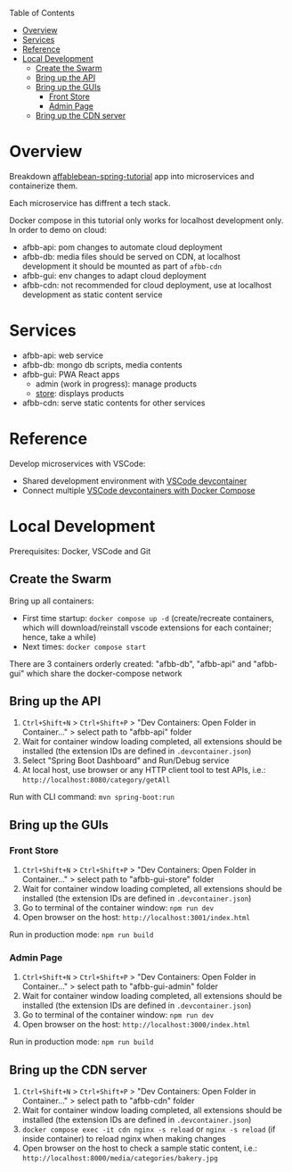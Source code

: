Table of Contents

- [Overview](#overview)
- [Services](#services)
- [Reference](#reference)
- [Local Development](#local-development)
  - [Create the Swarm](#create-the-swarm)
  - [Bring up the API](#bring-up-the-api)
  - [Bring up the GUIs](#bring-up-the-guis)
    - [Front Store](#front-store)
    - [Admin Page](#admin-page)
  - [Bring up the CDN server](#bring-up-the-cdn-server)

# Overview

Breakdown [affablebean-spring-tutorial](https://github.com/sunshine55/affablebean-spring-tutorial) app into microservices and containerize them.

Each microservice has diffrent a tech stack.

Docker compose in this tutorial only works for localhost development only. In order to demo on cloud:
* afbb-api: pom changes to automate cloud deployment
* afbb-db: media files should be served on CDN, at localhost development it should be mounted as part of `afbb-cdn`
* afbb-gui: env changes to adapt cloud deployment
* afbb-cdn: not recommended for cloud deployment, use at localhost development as static content service

# Services

* afbb-api: web service
* afbb-db: mongo db scripts, media contents
* afbb-gui: PWA React apps
  - admin (work in progress): manage products
  - [store](./afbb-gui/store-pwa/README.md): displays products
* afbb-cdn: serve static contents for other services

# Reference

Develop microservices with VSCode:
* Shared development environment with [VSCode devcontainer](https://code.visualstudio.com/docs/remote/create-dev-container)
* Connect multiple [VSCode devcontainers with Docker Compose](https://code.visualstudio.com/remote/advancedcontainers/connect-multiple-containers)

# Local Development

Prerequisites: Docker, VSCode and Git

## Create the Swarm

Bring up all containers:
* First time startup: `docker compose up -d` (create/recreate containers, which will download/reinstall vscode extensions for each container; hence, take a while)
* Next times: `docker compose start`

There are 3 containers orderly created: "afbb-db", "afbb-api" and "afbb-gui" which share the docker-compose network

## Bring up the API

1. `Ctrl+Shift+N` > `Ctrl+Shift+P` > "Dev Containers: Open Folder in Container..." > select path to "afbb-api" folder
2. Wait for container window loading completed, all extensions should be installed (the extension IDs are defined in `.devcontainer.json`)
3. Select "Spring Boot Dashboard" and Run/Debug service
4. At local host, use browser or any HTTP client tool to test APIs, i.e.: `http://localhost:8080/category/getAll`

Run with CLI command: `mvn spring-boot:run`

## Bring up the GUIs

### Front Store

1. `Ctrl+Shift+N` > `Ctrl+Shift+P` > "Dev Containers: Open Folder in Container..." > select path to "afbb-gui-store" folder
2. Wait for container window loading completed, all extensions should be installed (the extension IDs are defined in `.devcontainer.json`)
3. Go to terminal of the container window: `npm run dev`
4. Open browser on the host: `http://localhost:3001/index.html`

Run in production mode: `npm run build`

### Admin Page

1. `Ctrl+Shift+N` > `Ctrl+Shift+P` > "Dev Containers: Open Folder in Container..." > select path to "afbb-gui-admin" folder
2. Wait for container window loading completed, all extensions should be installed (the extension IDs are defined in `.devcontainer.json`)
3. Go to terminal of the container window: `npm run dev`
4. Open browser on the host: `http://localhost:3000/index.html`

Run in production mode: `npm run build`

## Bring up the CDN server

1. `Ctrl+Shift+N` > `Ctrl+Shift+P` > "Dev Containers: Open Folder in Container..." > select path to "afbb-cdn" folder
2. Wait for container window loading completed, all extensions should be installed (the extension IDs are defined in `.devcontainer.json`)
3. `docker compose exec -it cdn nginx -s reload` or `nginx -s reload` (if inside container) to reload nginx when making changes
4. Open browser on the host to check a sample static content, i.e.: `http://localhost:8000/media/categories/bakery.jpg`